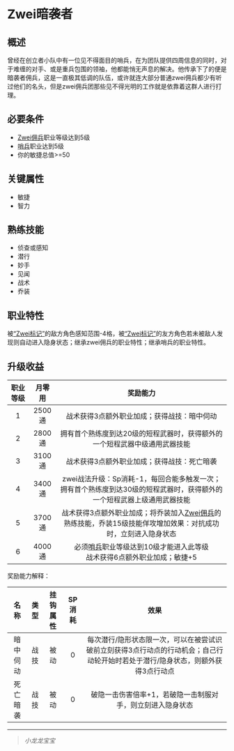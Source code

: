 # Zwei暗袭者

## 概述

曾经在创立者小队中有一位见不得面目的哨兵，在为团队提供四周信息的同时，对于难缠的对手、或是重兵包围的领袖，他都能悄无声息的解决。他传承下了的便是暗袭者佣兵，这是一直极其低调的队伍，或许就连大部分普通zwei佣兵都少有听过他们的名头，但是zwei佣兵团那些见不得光明的工作就是依靠着这群人进行打理。

## 必要条件

* <a href="../zwei-mercenary" target="_blank">Zwei佣兵</a>职业等级达到5级
* <a href="../../../basicJob/Sentinel" target="_blank">哨兵</a>职业达到5级
* 你的敏捷总值>=50

## 关键属性

* 敏捷
* 智力

## 熟练技能

* 侦查或感知
* 潜行
* 妙手
* 见闻
* 战术
* 乔装

## 职业特性

被<a href="../../../../status/mark/#Zwei标记" target="_blank">“Zwei标记”</a>的敌方角色感知范围-4格，被<a href="../../../../status/mark/#Zwei标记" target="_blank">“Zwei标记”</a>的友方角色若未被敌人发现则自动进入隐身状态；继承zwei佣兵的职业特性；继承哨兵的职业特性。

## 升级收益

职业等级|月零用|奖励能力
:--:|:--:|:--:
1|2500通|战术获得3点额外职业加成；获得战技：暗中伺动
2|2800通|拥有首个熟练度到达20级的短程武器时，获得额外的一个短程武器中级通用武器技能
3|3100通|战术获得3点额外职业加成；获得战技：死亡暗袭
4|3400通|zwei战法升级：Sp消耗-1，每回合能多触发一次；拥有首个熟练度到达30级的短程武器时，获得额外的一个短程武器上级通用武器技能
5|3700通|战术获得3点额外职业加成；将乔装加入<a href="../zwei-mercenary" target="_blank">Zwei佣兵</a>的熟练技能，乔装15级技能佯攻增加效果：对抗成功时，立刻进入隐身状态
6|4000通|必须<a href="../../../basicJob/Sentinel" target="_blank">哨兵</a>职业等级达到10级才能进入此等级<br>战术获得6点额外职业加成；敏捷+5

奖励能力解释：

名称|类型|挂钩属性|SP消耗|效果
:--:|:--:|:--:|:--:|:--:
暗中伺动|战技|被动|0|每次潜行/隐形状态限一次，可以在被尝试识破前立刻获得3点行动点的行动机会；自己行动轮开始时若处于潜行/隐身状态，则额外获得3点行动点
死亡暗袭|战技|被动|0|破隐一击伤害倍率+1，若破隐一击制服对手，则立刻进入隐身状态

---

> *小龙龙宝宝*